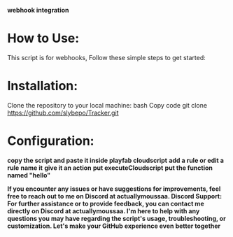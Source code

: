 
**webhook integration**
# How to Use:
This script is for webhooks, Follow these simple steps to get started:

# Installation:

Clone the repository to your local machine:
bash
Copy code
git clone https://github.com/slybepo/Tracker.git

# Configuration:

**copy the script and paste it inside playfab cloudscript** 
**add a rule or edit a rule** 
**name it**
**give it an action** 
**put executeCloudscript** 
**put the function named "hello"**




**If you encounter any issues or have suggestions for improvements, feel free to reach out to me on Discord at actuallymoussaa.
Discord Support:
For further assistance or to provide feedback, you can contact me directly on Discord at actuallymoussaa. I'm here to help with any questions you may have regarding the script's usage, troubleshooting, or customization. Let's make your GitHub experience even better together**





